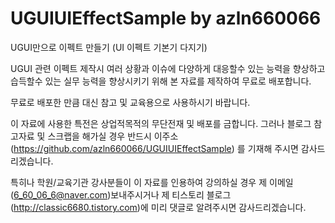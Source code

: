 # UGUIUIEffectSample by azln660066

UGUI만으로 이펙트 만들기 (UI 이펙트 기본기 다지기)

UGUI 관련 이펙트 제작시 여러 상황과 이슈에 다양하게 대응할수 있는 능력을 향상하고 습득할수 있는 실무 능력을 향상시키기 위해
본 자료를 제작하여 무료로 배포합니다.

무료로 배포한 만큼 대신 참고 및 교육용으로 사용하시기 바랍니다.

이 자료에 사용한 특전은 상업적목적의 무단전재 및 배포를 금합니다.
그러나 블로그 참고자료 및 스크랩을 해가실 경우 반드시 이주소(https://github.com/azln660066/UGUIUIEffectSample) 를
기재해 주시면 감사드리겠습니다.

특히나 학원/교육기관 강사분들이 이 자료를 인용하여 강의하실 경우
제 이메일(6_60_06_6@naver.com)보내주시거나 제 티스토리 블로그(http://classic6680.tistory.com)에 미리 댓글로 알려주시면 감사드리겠습니다.

